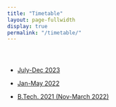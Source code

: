 ```yaml
---
title: "Timetable"
layout: page-fullwidth
display: true
permalink: "/timetable/"
---
```


<!-- Main -->
<div id="main">
	<!-- Post -->
	<article class="shade-two">
	  <div class="container">
			<header>
				<h1></h1>
				<p></p>
			</header><ul>
  <li>
    <p><a href="https://docs.google.com/document/d/1mMaSI1FCZNZ3w1WZnHxb6AhH4XpgH3c0WjC6k0ow-AY/">July-Dec 2023</a></p>
  </li>
  <li>
    <p><a href="https://docs.google.com/document/u/1/d/e/2PACX-1vSQC5BictFrnne3FrfWD6_-h3A7zE3gzafnwkGcDX0q3h5LiyxwH8N3KC9yKfZiU_TuAVC0l4Zd_m0n/pub">Jan-May 2022</a></p>
  </li>
  <li>
    <p><a href="https://docs.google.com/document/u/1/d/e/2PACX-1vQl_exAXZydhW_d-k1rFmAnRZJWzkXWz1RokmDKJQJGLN79oPlnJ41tH3sqCnTxNR-NFb4-fWmZYqtX/pub">B.Tech. 2021 (Nov-March 2022)</a></p>
  </li>
</ul>
</div>
